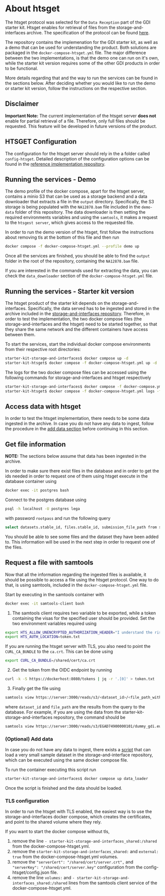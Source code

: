# About htsget
The htsget protocol was selected for the `Data Reception` part of the GDI starter kit. Htsget enables for retrieval of files from the storage-and-interfaces archive. The specification of the protocol can be found [here](http://samtools.github.io/hts-specs/htsget.html).

The repository contains the implemenation for the GDI starter kit, as well as a demo that can be used for understanding the product. Both solutions are packaged in the `docker-compose-htsget.yml` file. The major difference between the two implementations, is that the demo one can run on it's own, while the starter kit version requires some of the other GDI products in order to be functional.

More details regarding that and the way to run the services can be found in the sections below. After deciding whether you would like to run the demo or starter kit version, follow the instructions on the respective section.

## Disclaimer
**Important Note:** The current implementation of the htsget server **does not** enable for partial retrieval of a file. Therefore, only full files should be requested. This feature will be developed in future versions of the product.


## HTSGET Configuration
The configuration for the htsget server should rely in the a folder called `config-htsget`. Detailed description of the configuration options can be found in the [reference implementation repository](https://github.com/ga4gh/htsget-refserver#setup---native).

## Running the services - Demo
The demo profile of the docker compose, apart for the htsget server, contains a minio S3 that can be used as a storage backend and a data downloader that extracts a file in the `output` directory. Specifically, the S3 storage is being populated with the `NA12878.bam` file included in the `demo-data` folder of this repository. The data downloader is then setting the required environments variables and using the `samtools`, it makes a request to the `htsgest server`, which gives access to the requested file.

In order to run the demo version of the htsget, first follow the instructions about removing tls at the bottom of this file and then run
```sh
docker compose -f docker-compose-htsget.yml --profile demo up
```
Once all the services are finished, you should be able to find the `output` folder in the root of the repository, containing the `NA12878.bam` file.

If you are interested in the commands used for extracting the data, you can check the `data_downloader` section of the `docker-compose-htsget.yml` file.

## Running the services - Starter kit version
The htsget product of the starter kit depends on the storage-and-interfaces. Specifically, the data served has to be ingested and stored in the archive included in the [storage-and-interfaces repository](https://github.com/GenomicDataInfrastructure/starter-kit-storage-and-interfaces). Therefore, in order to test the implementation, the two docker compose files (the storage-and-interfaces and the htsget) need to be started together, so that they share the same network and the different containers have access between them.

To start the services, start the individual docker compose environments from their respective root directories:
```sh
starter-kit-storage-and-interfaces$ docker compose up -d
starter-kit-htsget$ docker compose -f docker-compose-htsget.yml up -d
```

The logs for the two docker compose files can be accessed using the following commands for storage-and-interfaces and htsget respectively
```sh
starter-kit-storage-and-interfaces$ docker compose -f docker-compose.yml logs -f
starter-kit-htsget$ docker compose -f docker-compose-htsget.yml logs -f
```

## Access data with htsget
In order to test the htsget implementation, there needs to be some data ingested in the archive. In case you do not have any data to ingest, follow the procedure in the [add data section](#(optional)-add-data) before continuing in this section.

## Get file information
**NOTE:** The sections below assume that data has been ingested in the archive.

In order to make sure there exist files in the database and in order to get the ids needed in order to request one of them using htsget execute in the database container using
```sh
docker exec -it postgres bash
```
Connect to the postgres database using
```sh
psql -h localhost -U postgres lega
```
with password `rootpass` and run the following query
```sh
select datasets.stable_id, files.stable_id, submission_file_path from sda.file_dataset join sda.files on file_id = files.id full join sda.datasets on file_dataset.id = sda.datasets.id;
```
You should be able to see some files and the dataset they have been added to. This information will be used in the next step in order to request one of the files.

## Request a file with samtools

Now that all the information regarding the ingested files is available, it should be possible to access a file using the htsget protocol. One way to do that, is using samtools, included in the `docker-compose-htsget.yml` file.

Start by executing in the samtools container with
```sh
docker exec -it samtools-client bash
```
1. The samtools client requires two variable to be exported, while a token containing the visas for the specified user should be provided. Set the two environment variables required using
```sh
export HTS_ALLOW_UNENCRYPTED_AUTHORIZATION_HEADER="I understand the risks"
export HTS_AUTH_LOCATION=token.txt
```
If you are running the htsget server with TLS, you also need to point the `CURL_CA_BUNDLE` to the `ca.crt`. This can be done using
```sh
export CURL_CA_BUNDLE=/shared/cert/ca.crt
```

2. Get the token from the OIDC endpoint by running
```sh
curl -k -S https://dockerhost:8080/tokens | jq -r '.[0]' > token.txt
```
3. Finally get the file using
```sh
samtools view https://server:3000/reads/s3/<dataset_id>/<file_path_without.c4gh>
```
where `dataset_id` and `file_path` are the results from the query to the database. For example, if you are using the data from the starter-kit-storage-and-interfaces repository, the command should be
```sh
samtools view https://server:3000/reads/s3/EGAD74900000101/dummy_gdi.eu/NA12878.bam
```

### (Optional) Add data
In case you do not have any data to ingest, there exists a [script](https://github.com/GenomicDataInfrastructure/starter-kit-storage-and-interfaces/blob/main/scripts/load_data.sh) that can load a very small sample dataset in the storage-and-interface repository, which can be executed using the same docker compose file.

To run the container executing this script run
```sh
starter-kit-storage-and-interfaces$ docker compose up data_loader
```
Once the script is finished and the data should be loaded.


### TLS configuration
In order to run the htsget with TLS enabled, the easiest way is to use the storage-and-interfaces docker compose, which creates the certificates, and point to the shared volume where they rely.

If you want to start the docker compose without tls, 
1. remove the line `- starter-kit-storage-and-interfaces_shared:/shared` from the docker-compose-htsget.yml.
1. remove the `starter-kit-storage-and-interfaces_shared:` and `external: true` from the docker-compose-htsget.yml volumes.
1. remove the `"serverCert": "/shared/cert/server.crt",` and `"serverKey": "/shared/cert/server.key"` configuration from the config-htsget/config.json file.
1. remove the line `volumes:` and `- starter-kit-storage-and-interfaces_shared:/shared` lines from the samtools client service of the docker-compose-htsget.yml.

